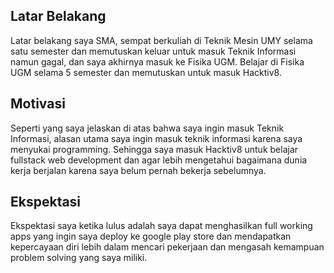 [//]: # (Ceritakan sedikit tentang latar belakangmu seperti pendidikan terakhir atau pekerjaan sebelumnya)
## Latar Belakang
Latar belakang saya SMA, sempat berkuliah di Teknik Mesin UMY selama satu semester dan memutuskan keluar untuk masuk Teknik Informasi namun gagal, dan saya akhirnya masuk ke Fisika UGM. Belajar di Fisika UGM selama 5 semester dan memutuskan untuk masuk Hacktiv8.

[//]: # (Motivasi apa yang mendorongmu untuk ikut program coding bootcamp di Hacktiv8?)
## Motivasi
Seperti yang saya jelaskan di atas bahwa saya ingin masuk Teknik Informasi, alasan utama saya ingin masuk teknik informasi karena saya menyukai programming. Sehingga saya masuk Hacktiv8 untuk belajar fullstack web development dan agar lebih mengetahui bagaimana dunia kerja berjalan karena saya belum pernah bekerja sebelumnya.

[//]: # (Beri tahu kami, apa yang ingin kamu dapatkan di Hacktiv8 dan apa yang ingin kamu capai setelah lulus dari sini?)
## Ekspektasi
Ekspektasi saya ketika lulus adalah saya dapat menghasilkan full working apps yang ingin saya deploy ke google play store dan mendapatkan kepercayaan diri lebih dalam mencari pekerjaan dan mengasah kemampuan problem solving yang saya miliki.

[//]: # (Apakah ada hal lain yang ingin disampaikan? Bila ada, kamu bebas untuk menuliskannya)
